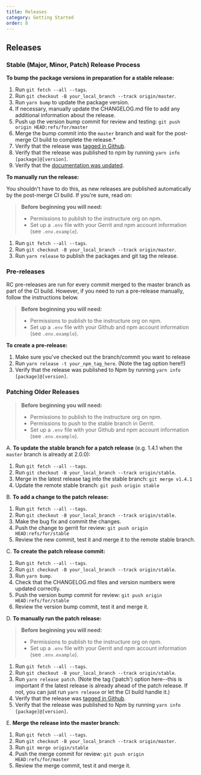 ```yaml
---
title: Releases
category: Getting Started
order: 8
---
```


## Releases


### Stable (Major, Minor, Patch) Release Process

__To bump the package versions in preparation for a stable release:__

1. Run `git fetch --all --tags`.
1. Run `git checkout -B your_local_branch --track origin/master`.
1. Run `yarn bump` to update the package version.
1. If necessary, manually update the CHANGELOG.md file to add any additional information about the release.
1. Push up the version bump commit for review and testing: `git push origin HEAD:refs/for/master`
1. Merge the bump commit into the `master` branch and wait for the post-merge CI build to complete the release.*
1. Verify that the release was [tagged in Github](https://github.com/instructure/instructure-ui/releases).
1. Verify that the release was published to npm by running `yarn info [package]@[version]`.
1. Verify that the [documentation was updated](https://instructure.design/).

__To manually run the release:__

You shouldn't have to do this, as new releases are published automatically by the post-merge CI build. If you're sure, read on:

> __Before beginning you will need:__
> - Permissions to publish to the instructure org on npm.
> - Set up a `.env` file with your Gerrit and npm account information (see `.env.example`).

1. Run `git fetch --all --tags`.
1. Run `git checkout -B your_local_branch --track origin/master`.
1. Run `yarn release` to publish the packages and git tag the release.


### Pre-releases

RC pre-releases are run for every commit merged to the master branch as part of the CI build. However, if you need to run a pre-release manually, follow the instructions below.

> __Before beginning you will need:__
> - Permissions to publish to the instructure org on npm.
> - Set up a `.env` file with your Github and npm account information (see `.env.example`).

__To create a pre-release:__
1. Make sure you've checked out the branch/commit you want to release
1. Run `yarn release -t your_npm_tag_here`. (Note the tag option here!!)
1. Verify that the release was published to Npm by running `yarn info [package]@[version]`.


### Patching Older Releases

> __Before beginning you will need:__
> - Permissions to publish to the instructure org on npm.
> - Permissions to push to the stable branch in Gerrit.
> - Set up a `.env` file with your Github and npm account information (see `.env.example`).

A. __To update the stable branch for a patch release__ (e.g. 1.4.1 when the `master` branch is already at 2.0.0):

1. Run `git fetch --all --tags`.
1. Run `git checkout -B your_local_branch --track origin/stable`.
1. Merge in the latest release tag into the stable branch: `git merge v1.4.1`
1. Update the remote stable branch: `git push origin stable`

B. __To add a change to the patch release:__

1. Run `git fetch --all --tags`.
1. Run `git checkout -B your_local_branch --track origin/stable`.
1. Make the bug fix and commit the changes.
1. Push the change to gerrit for review: `git push origin HEAD:refs/for/stable`
1. Review the new commit, test it and merge it to the remote stable branch.

C. __To create the patch release commit:__

1. Run `git fetch --all --tags`.
1. Run `git checkout -B your_local_branch --track origin/stable`.
1. Run `yarn bump`.
1. Check that the CHANGELOG.md files and version numbers were updated correctly.
1. Push the version bump commit for review: `git push origin HEAD:refs/for/stable`
1. Review the version bump commit, test it and merge it.

D. __To manually run the patch release:__

> __Before beginning you will need:__
> - Permissions to publish to the instructure org on npm.
> - Set up a `.env` file with your Gerrit and npm account information (see `.env.example`).

1. Run `git fetch --all --tags`.
1. Run `git checkout -B your_local_branch --track origin/stable`.
1. Run `yarn release patch`. (Note the tag ('patch') option here--this is important if the latest release is already ahead of the patch release. If not, you can just run `yarn release` or let the CI build handle it.)
1. Verify that the release was [tagged in Github](https://github.com/instructure/instructure-ui/releases).
1. Verify that the release was published to Npm by running `yarn info [package]@[version]`.

E. __Merge the release into the master branch:__

1. Run `git fetch --all --tags`.
1. Run `git checkout -B your_local_branch --track origin/master`.
1. Run `git merge origin/stable`
1. Push the merge commit for review: `git push origin HEAD:refs/for/master`
1. Review the merge commit, test it and merge it.
